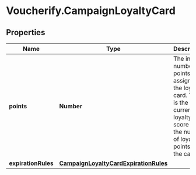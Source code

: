 # Voucherify.CampaignLoyaltyCard

## Properties

Name | Type | Description | Notes
------------ | ------------- | ------------- | -------------
**points** | **Number** | The initial number of points to assign to the loyalty card. This is the current loyalty card score i.e. the number of loyalty points on the card. | [optional] 
**expirationRules** | [**CampaignLoyaltyCardExpirationRules**](CampaignLoyaltyCardExpirationRules.md) |  | [optional] 



